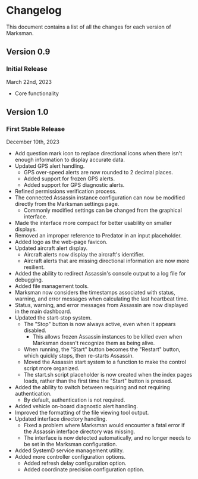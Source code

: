 # Changelog

This document contains a list of all the changes for each version of Marksman.


## Version 0.9

### Initial Release

March 22nd, 2023

- Core functionality


## Version 1.0

### First Stable Release

December 10th, 2023

- Add question mark icon to replace directional icons when there isn't enough information to display accurate data.
- Updated GPS alert handling.
    - GPS over-speed alerts are now rounded to 2 decimal places.
    - Added support for frozen GPS alerts.
    - Added support for GPS diagnostic alerts.
- Refined permissions verification process.
- The connected Assassin instance configuration can now be modified directly from the Marksman settings page.
    - Commonly modified settings can be changed from the graphical interface.
- Made the interface more compact for better usability on smaller displays.
- Removed an improper reference to Predator in an input placeholder.
- Added logo as the web-page favicon.
- Updated aircraft alert display.
    - Aircraft alerts now display the aircraft's identifier.
    - Aircraft alerts that are missing directional information are now more resilient.
- Added the ability to redirect Assassin's console output to a log file for debugging.
- Added file management tools.
- Marksman now considers the timestamps associated with status, warning, and error messages when calculating the last heartbeat time.
- Status, warning, and error messages from Assassin are now displayed in the main dashboard.
- Updated the start-stop system.
    - The "Stop" button is now always active, even when it appears disabled.
        - This allows frozen Assassin instances to be killed even when Marksman doesn't recognize them as being alive.
    - When running, the "Start" button becomes the "Restart" button, which quickly stops, then re-starts Assassin.
    - Moved the Assassin start system to a function to make the control script more organized.
    - The start.sh script placeholder is now created when the index pages loads, rather than the first time the "Start" button is pressed.
- Added the ability to switch between requiring and not requiring authentication.
    - By default, authentication is not required.
- Added vehicle on-board diagnostic alert handling.
- Improved the formatting of the file viewing tool output.
- Updated interface directory handling.
    - Fixed a problem where Marksman would encounter a fatal error if the Assassin interface directory was missing.
    - The interface is now detected automatically, and no longer needs to be set in the Marksman configuration.
- Added SystemD service management utility.
- Added more controller configuration options.
    - Added refresh delay configuration option.
    - Added coordinate precision configuration option.
